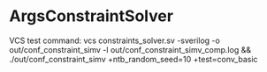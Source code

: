 # ArgsConstraintSolver

VCS test command:
vcs constraints_solver.sv -sverilog -o out/conf_constraint_simv -l out/conf_constraint_simv_comp.log && ./out/conf_constraint_simv +ntb_random_seed=10 +test=conv_basic

